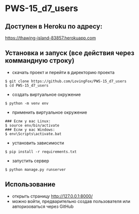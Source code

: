 # PWS-15_d7_users

## Доступен в Heroku по адресу:
https://thawing-island-83857.herokuapp.com

## Установка и запуск (все действия через коммандную строку)
  - скачать проект и перейти в директорию проекта
  ```
$ git clone https://github.com/LovingFox/PWS-15_d7_users
$ cd PWS-15_d7_users
```
  - создать виртуальное окружение
  ```
$ python -m venv env
```
  - применить виртуальное окружение
```
### Если у вас Linux:
$ source env/bin/activate
### Если у вас Windows:
$ env\Scripts\activate.bat
```
 - установить зависимости
  ```
$ pip install -r requirements.txt 
```

  - запустить сервер
  ```
$ python manage.py runserver 
```

## Использование
- открыть страницу http://127.0.0.1:8000/
- можно войти, предварительно создав пользователя или авторизоваться через GitHub

